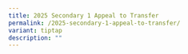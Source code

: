 ```yaml
---
title: 2025 Secondary 1 Appeal to Transfer
permalink: /2025-secondary-1-appeal-to-transfer/
variant: tiptap
description: ""
---
```

